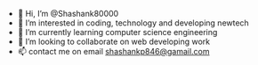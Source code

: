 - 👋 Hi, I’m @Shashank80000
- 👀 I’m interested in coding, technology and developing newtech 
- 🌱 I’m currently learning computer science engineering
- 💞️ I’m looking to collaborate on web developing work
- 📫 contact me on  email shashankp846@gamail.com


<!---
Shashank80000/Shashank80000 is a ✨ special ✨ repository because its `README.md` (this file) appears on your GitHub profile.
You can click the Preview link to take a look at your changes.
--->
